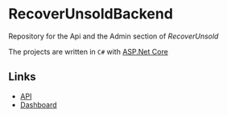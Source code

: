 # RecoverUnsoldBackend
Repository for the Api and the Admin section of *RecoverUnsold*

The projects are written in `C#` with [ASP.Net Core](https://learn.microsoft.com/en-us/aspnet/core/introduction-to-aspnet-core)

## Links
- [API](https://recover-unsold-api.onrender.com/swagger/index.html)
- [Dashboard](https://recover-unsold-admin.onrender.com)